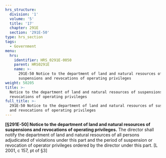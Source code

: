 ```yaml
---
hrs_structure:
  division: '1'
  volume: '5'
  title: '17'
  chapter: 291E
  section: '291E-50'
type: hrs_section
tags:
  - Government
menu:
  hrs:
    identifier: HRS_0291E-0050
    parent: HRS0291E
    name: >-
      291E-50 Notice to the department of land and natural resources of
      suspensions and revocations of operating privileges
weight: 50205
title: >-
  Notice to the department of land and natural resources of suspensions and
  revocations of operating privileges
full_title: >-
  291E-50 Notice to the department of land and natural resources of suspensions
  and revocations of operating privileges
---
```

**[§291E-50] Notice to the department of land and natural resources of suspensions and revocations of operating privileges.** The director shall notify the department of land and natural resources of all persons adjudicated of violations under this part and the period of suspension or revocation of operator privileges ordered by the director under this part. [L 2001, c 157, pt of §3]